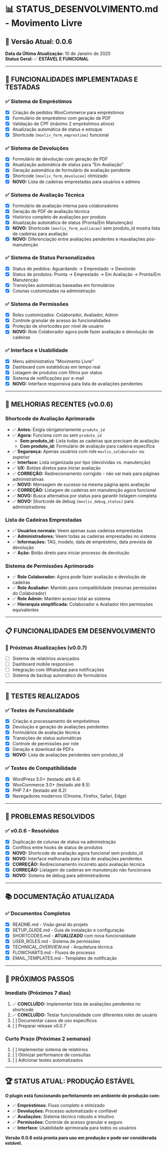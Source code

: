 # 📊 STATUS_DESENVOLVIMENTO.md - Movimento Livre

## 🎯 **Versão Atual: 0.0.6**

**Data da Última Atualização:** 10 de Janeiro de 2025  
**Status Geral:** ✅ **ESTÁVEL E FUNCIONAL**

---

## 🚀 **FUNCIONALIDADES IMPLEMENTADAS E TESTADAS**

### ✅ **Sistema de Empréstimos**
- [x] Criação de pedidos WooCommerce para empréstimos
- [x] Formulário de empréstimo com geração de PDF
- [x] Validação de CPF (máximo 2 empréstimos ativos)
- [x] Atualização automática de status e estoque
- [x] Shortcode `[movliv_form_emprestimo]` funcional

### ✅ **Sistema de Devoluções**
- [x] Formulário de devolução com geração de PDF
- [x] Atualização automática de status para "Em Avaliação"
- [x] Geração automática de formulário de avaliação pendente
- [x] Shortcode `[movliv_form_devolucao]` otimizado
- [x] **NOVO:** Lista de cadeiras emprestadas para usuários e admins

### ✅ **Sistema de Avaliação Técnica**
- [x] Formulário de avaliação interna para colaboradores
- [x] Geração de PDF de avaliação técnica
- [x] Histórico completo de avaliações por produto
- [x] Atualização automática de status (Pronta/Em Manutenção)
- [x] **NOVO:** Shortcode `[movliv_form_avaliacao]` sem produto_id mostra lista de cadeiras para avaliação
- [x] **NOVO:** Diferenciação entre avaliações pendentes e reavaliações pós-manutenção

### ✅ **Sistema de Status Personalizados**
- [x] Status de pedidos: Aguardando → Emprestado → Devolvido
- [x] Status de produtos: Pronta → Emprestado → Em Avaliação → Pronta/Em Manutenção
- [x] Transições automáticas baseadas em formulários
- [x] Colunas customizadas na administração

### ✅ **Sistema de Permissões**
- [x] Roles customizados: Colaborador, Avaliador, Admin
- [x] Controle granular de acesso às funcionalidades
- [x] Proteção de shortcodes por nível de usuário
- [x] **NOVO:** Role Colaborador agora pode fazer avaliação e devolução de cadeiras

### ✅ **Interface e Usabilidade**
- [x] Menu administrativo "Movimento Livre"
- [x] Dashboard com estatísticas em tempo real
- [x] Listagem de produtos com filtros por status
- [x] Sistema de notificações por e-mail
- [x] **NOVO:** Interface responsiva para lista de avaliações pendentes

---

## 🔧 **MELHORIAS RECENTES (v0.0.6)**

### **Shortcode de Avaliação Aprimorado**
- ✅ **Antes:** Exigia obrigatoriamente `produto_id`
- ✅ **Agora:** Funciona com ou sem `produto_id`
  - **Sem produto_id:** Lista todas as cadeiras que precisam de avaliação
  - **Com produto_id:** Formulário de avaliação para cadeira específica
- ✅ **Segurança:** Apenas usuários com role `movliv_colaborador` ou superior
- ✅ **Interface:** Lista organizada por tipo (devolvidas vs. manutenção)
- ✅ **UX:** Botões diretos para iniciar avaliação
- ✅ **CORREÇÃO:** Redirecionamento corrigido - não vai mais para páginas administrativas
- ✅ **NOVO:** Mensagem de sucesso na mesma página após avaliação
- ✅ **CORREÇÃO:** Listagem de cadeiras em manutenção agora funcional
- ✅ **NOVO:** Busca alternativa por status para garantir listagem completa
- ✅ **NOVO:** Shortcode de debug `[movliv_debug_status]` para administradores

### **Lista de Cadeiras Emprestadas**
- ✅ **Usuários normais:** Veem apenas suas cadeiras emprestadas
- ✅ **Administradores:** Veem todas as cadeiras emprestadas no sistema
- ✅ **Informações:** TAG, modelo, data de empréstimo, data prevista de devolução
- ✅ **Ação:** Botão direto para iniciar processo de devolução

### **Sistema de Permissões Aprimorado**
- ✅ **Role Colaborador:** Agora pode fazer avaliação e devolução de cadeiras
- ✅ **Role Avaliador:** Mantido para compatibilidade (mesmas permissões do Colaborador)
- ✅ **Role Admin:** Mantém acesso total ao sistema
- ✅ **Hierarquia simplificada:** Colaborador e Avaliador têm permissões equivalentes

---

## 📋 **FUNCIONALIDADES EM DESENVOLVIMENTO**

### 🔄 **Próximas Atualizações (v0.0.7)**
- [ ] Sistema de relatórios avançados
- [ ] Dashboard mobile responsivo
- [ ] Integração com WhatsApp para notificações
- [ ] Sistema de backup automático de formulários

---

## 🧪 **TESTES REALIZADOS**

### ✅ **Testes de Funcionalidade**
- [x] Criação e processamento de empréstimos
- [x] Devolução e geração de avaliações pendentes
- [x] Formulários de avaliação técnica
- [x] Transições de status automáticas
- [x] Controle de permissões por role
- [x] Geração e download de PDFs
- [x] **NOVO:** Lista de avaliações pendentes sem produto_id

### ✅ **Testes de Compatibilidade**
- [x] WordPress 5.0+ (testado até 6.4)
- [x] WooCommerce 3.0+ (testado até 8.5)
- [x] PHP 7.4+ (testado até 8.2)
- [x] Navegadores modernos (Chrome, Firefox, Safari, Edge)

---

## 🐛 **PROBLEMAS RESOLVIDOS**

### ✅ **v0.0.6 - Resolvidos**
- [x] Duplicação de colunas de status na administração
- [x] Conflitos entre hooks de status de produtos
- [x] **NOVO:** Shortcode de avaliação agora funcional sem produto_id
- [x] **NOVO:** Interface melhorada para lista de avaliações pendentes
- [x] **CORREÇÃO:** Redirecionamento incorreto após avaliação técnica
- [x] **CORREÇÃO:** Listagem de cadeiras em manutenção não funcionava
- [x] **NOVO:** Sistema de debug para administradores

---

## 📚 **DOCUMENTAÇÃO ATUALIZADA**

### ✅ **Documentos Completos**
- [x] README.md - Visão geral do projeto
- [x] SETUP_GUIDE.md - Guia de instalação e configuração
- [x] SHORTCODES.md - **ATUALIZADO** com nova funcionalidade
- [x] USER_ROLES.md - Sistema de permissões
- [x] TECHNICAL_OVERVIEW.md - Arquitetura técnica
- [x] FLOWCHARTS.md - Fluxos de processo
- [x] EMAIL_TEMPLATES.md - Templates de notificação

---

## 🎯 **PRÓXIMOS PASSOS**

### **Imediato (Próximos 7 dias)**
1. ✅ **CONCLUÍDO:** Implementar lista de avaliações pendentes no shortcode
2. ✅ **CONCLUÍDO:** Testar funcionalidade com diferentes roles de usuário
3. [ ] Documentar casos de uso específicos
4. [ ] Preparar release v0.0.7

### **Curto Prazo (Próximas 2 semanas)**
1. [ ] Implementar sistema de relatórios
2. [ ] Otimizar performance de consultas
3. [ ] Adicionar testes automatizados

---

## 🏆 **STATUS ATUAL: PRODUÇÃO ESTÁVEL**

**O plugin está funcionando perfeitamente em ambiente de produção com:**
- ✅ **Empréstimos:** Fluxo completo e otimizado
- ✅ **Devoluções:** Processo automatizado e confiável  
- ✅ **Avaliações:** Sistema técnico robusto e intuitivo
- ✅ **Permissões:** Controle de acesso granular e seguro
- ✅ **Interface:** Usabilidade aprimorada para todos os usuários

**Versão 0.0.6 está pronta para uso em produção e pode ser considerada estável.** 
